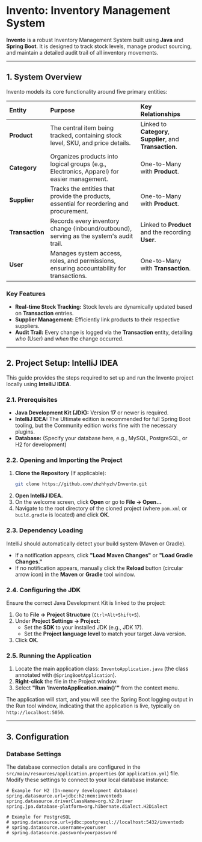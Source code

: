 # Invento: Inventory Management System

**Invento** is a robust Inventory Management System built using **Java** and **Spring Boot**. It is designed to track stock levels, manage product sourcing, and maintain a detailed audit trail of all inventory movements.

---

## 1. System Overview

Invento models its core functionality around five primary entities:

| Entity | Purpose | Key Relationships |
| :--- | :--- | :--- |
| **Product** | The central item being tracked, containing stock level, SKU, and price details. | Linked to **Category**, **Supplier**, and **Transaction**. |
| **Category** | Organizes products into logical groups (e.g., Electronics, Apparel) for easier management. | One-to-Many with **Product**. |
| **Supplier** | Tracks the entities that provide the products, essential for reordering and procurement. | One-to-Many with **Product**. |
| **Transaction** | Records every inventory change (inbound/outbound), serving as the system's audit trail. | Linked to **Product** and the recording **User**. |
| **User** | Manages system access, roles, and permissions, ensuring accountability for transactions. | One-to-Many with **Transaction**. |

### Key Features

* **Real-time Stock Tracking:** Stock levels are dynamically updated based on **Transaction** entries.
* **Supplier Management:** Efficiently link products to their respective suppliers.
* **Audit Trail:** Every change is logged via the **Transaction** entity, detailing *who* (User) and *when* the change occurred.

---

## 2. Project Setup: IntelliJ IDEA

This guide provides the steps required to set up and run the Invento project locally using **IntelliJ IDEA**.

### 2.1. Prerequisites

* **Java Development Kit (JDK):** Version **17** or newer is required.
* **IntelliJ IDEA:** The Ultimate edition is recommended for full Spring Boot tooling, but the Community edition works fine with the necessary plugins.
* **Database:** (Specify your database here, e.g., MySQL, PostgreSQL, or H2 for development)

### 2.2. Opening and Importing the Project

1.  **Clone the Repository** (If applicable):
    ```bash
    git clone https://github.com/zhzhhyzh/Invento.git
    ```
2.  **Open IntelliJ IDEA.**
3.  On the welcome screen, click **Open** or go to **File $\rightarrow$ Open...**
4.  Navigate to the root directory of the cloned project (where `pom.xml` or `build.gradle` is located) and click **OK**.

### 2.3. Dependency Loading

IntelliJ should automatically detect your build system (Maven or Gradle).

* If a notification appears, click **"Load Maven Changes"** or **"Load Gradle Changes."**
* If no notification appears, manually click the **Reload** button (circular arrow icon) in the **Maven** or **Gradle** tool window.

### 2.4. Configuring the JDK

Ensure the correct Java Development Kit is linked to the project:

1.  Go to **File $\rightarrow$ Project Structure** (`Ctrl+Alt+Shift+S`).
2.  Under **Project Settings $\rightarrow$ Project**:
    * Set the **SDK** to your installed JDK (e.g., JDK 17).
    * Set the **Project language level** to match your target Java version.
3.  Click **OK**.

### 2.5. Running the Application

1.  Locate the main application class: `InventoApplication.java` (the class annotated with `@SpringBootApplication`).
2.  **Right-click** the file in the Project window.
3.  Select **"Run 'InventoApplication.main()'"** from the context menu.

The application will start, and you will see the Spring Boot logging output in the Run tool window, indicating that the application is live, typically on `http://localhost:5050`.

---

## 3. Configuration

### Database Settings

The database connection details are configured in the `src/main/resources/application.properties` (or `application.yml`) file. Modify these settings to connect to your local database instance:

```properties
# Example for H2 (In-memory development database)
spring.datasource.url=jdbc:h2:mem:inventodb
spring.datasource.driverClassName=org.h2.Driver
spring.jpa.database-platform=org.hibernate.dialect.H2Dialect

# Example for PostgreSQL
# spring.datasource.url=jdbc:postgresql://localhost:5432/inventodb
# spring.datasource.username=youruser
# spring.datasource.password=yourpassword

